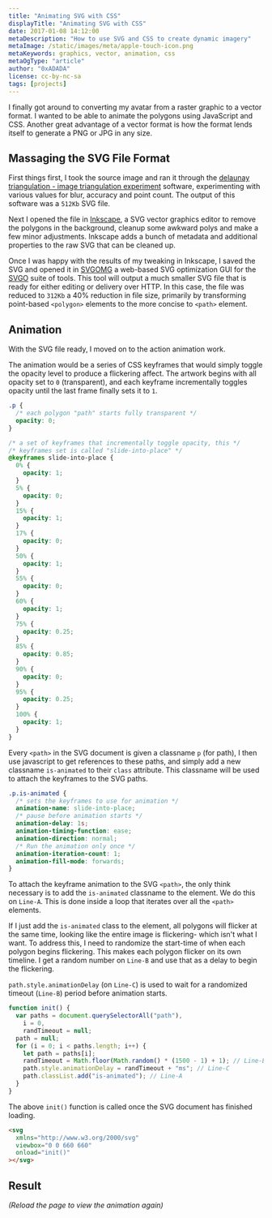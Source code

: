 ```yaml
---
title: "Animating SVG with CSS"
displayTitle: "Animating SVG with CSS"
date: 2017-01-08 14:12:00
metaDescription: "How to use SVG and CSS to create dynamic imagery"
metaImage: /static/images/meta/apple-touch-icon.png
metaKeywords: graphics, vector, animation, css
metaOgType: "article"
author: "0xADADA"
license: cc-by-nc-sa
tags: [projects]
---
```


I finally got around to converting my avatar from a raster graphic to a vector
format. I wanted to be able to animate the polygons using JavaScript and CSS.
Another great advantage of a vector format is how the format lends itself to
generate a PNG or JPG in any size.

## Massaging the SVG File Format

First things first, I took the source image and ran it through the
[delaunay triangulation - image triangulation experiment](https://snorpey.github.io/triangulation/)
software, experimenting with various values for blur, accuracy and point count.
The output of this software was a `512Kb` SVG file.

Next I opened the file in [Inkscape](https://inkscape.org/en/), a SVG vector
graphics editor to remove the polygons in the background, cleanup some awkward
polys and make a few minor adjustments. Inkscape adds a bunch of metadata and
additional properties to the raw SVG that can be cleaned up.

Once I was happy with the results of my tweaking in Inkscape, I saved the SVG
and opened it in [SVGOMG](https://jakearchibald.github.io/svgomg/) a web-based
SVG optimization GUI for the [SVGO](https://github.com/svg/svgo) suite of tools.
This tool will output a much smaller SVG file that is ready for either editing
or delivery over HTTP. In this case, the file was reduced to `312Kb` a 40%
reduction in file size, primarily by transforming point-based `<polygon>`
elements to the more concise to `<path>` element.

## Animation

With the SVG file ready, I moved on to the action animation work.

The animation would be a series of CSS keyframes that would simply toggle the
opacity level to produce a flickering affect. The artwork begins with all
opacity set to `0` (transparent), and each keyframe incrementally toggles
opacity until the last frame finally sets it to `1`.

```css
.p {
  /* each polygon "path" starts fully transparent */
  opacity: 0;
}

/* a set of keyframes that incrementally toggle opacity, this */
/* keyframes set is called "slide-into-place" */
@keyframes slide-into-place {
  0% {
    opacity: 1;
  }
  5% {
    opacity: 0;
  }
  15% {
    opacity: 1;
  }
  17% {
    opacity: 0;
  }
  50% {
    opacity: 1;
  }
  55% {
    opacity: 0;
  }
  60% {
    opacity: 1;
  }
  75% {
    opacity: 0.25;
  }
  85% {
    opacity: 0.85;
  }
  90% {
    opacity: 0;
  }
  95% {
    opacity: 0.25;
  }
  100% {
    opacity: 1;
  }
}
```

Every `<path>` in the SVG document is given a classname `p` (for path), I then
use javascript to get references to these paths, and simply add a new classname
`is-animated` to their `class` attribute. This classname will be used to attach
the keyframes to the SVG paths.

```css
.p.is-animated {
  /* sets the keyframes to use for animation */
  animation-name: slide-into-place;
  /* pause before animation starts */
  animation-delay: 1s;
  animation-timing-function: ease;
  animation-direction: normal;
  /* Run the animation only once */
  animation-iteration-count: 1;
  animation-fill-mode: forwards;
}
```

To attach the keyframe animation to the SVG `<path>`, the only think necessary
is to add the `is-animated` classname to the element. We do this on `Line-A`.
This is done inside a loop that iterates over all the `<path>` elements.

If I just add the `is-animated` class to the element, all polygons will flicker
at the same time, looking like the entire image is flickering- which isn't what
I want. To address this, I need to randomize the start-time of when each polygon
begins flickering. This makes each polygon flicker on its own timeline. I get a
random number on `Line-B` and use that as a delay to begin the flickering.

`path.style.animationDelay` (on `Line-C`) is used to wait for a randomized
timeout (`Line-B`) period before animation starts.

```javascript
function init() {
  var paths = document.querySelectorAll("path"),
    i = 0,
    randTimeout = null;
  path = null;
  for (i = 0; i < paths.length; i++) {
    let path = paths[i];
    randTimeout = Math.floor(Math.random() * (1500 - 1) + 1); // Line-B
    path.style.animationDelay = randTimeout + "ms"; // Line-C
    path.classList.add("is-animated"); // Line-A
  }
}
```

The above `init()` function is called once the SVG document has finished
loading.

```html
<svg
  xmlns="http://www.w3.org/2000/svg"
  viewbox="0 0 660 660"
  onload="init()"
></svg>
```

## Result

<object type="image/svg+xml" data="/static/images/meta/avatar-animated.svg"
  height="660" width="660"> </object> _(Reload the page to view the animation
again)_
